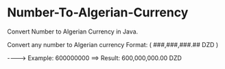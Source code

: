 # Number-To-Algerian-Currency

Convert Number to Algerian Currency in Java.

Convert any number to Algerian currency Format: ( ###,###,###.## DZD )

----> Example: 600000000 ==> Result: 600,000,000.00 DZD
